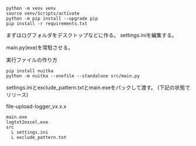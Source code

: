 
```
python -m venv venv
source venv/Scripts/activate
python -m pip install --upgrade pip
pip install -r requirements.txt
```

まずはログフォルダをデスクトップなどに作る。
settings.iniを編集する。

main.py(exe)を常駐させる。


実行ファイルの作り方
```
pip install nuitka
python -m nuitka --onefile --standalone src/main.py
```

settings.iniとexclude_pattern.txtとmain.exeをパックして渡す。
(下記の状態でリリース)

file-upload-logger_vx.x.x
```
main.exe
logtxt2excel.exe
src
  L settings.ini
  L exclude_pattern.txt
```
